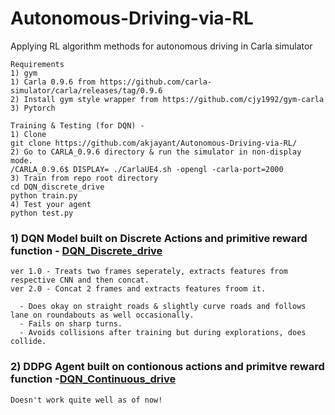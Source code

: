 # Autonomous-Driving-via-RL
Applying RL algorithm methods for autonomous driving in Carla simulator

    Requirements
    1) gym
    1) Carla 0.9.6 from https://github.com/carla-simulator/carla/releases/tag/0.9.6
    2) Install gym style wrapper from https://github.com/cjy1992/gym-carla
    3) Pytorch
    
    Training & Testing (for DQN) -
    1) Clone
    git clone https://github.com/akjayant/Autonomous-Driving-via-RL/
    2) Go to CARLA_0.9.6 directory & run the simulator in non-display mode.
    /CARLA_0.9.6$ DISPLAY= ./CarlaUE4.sh -opengl -carla-port=2000
    3) Train from repo root directory
    cd DQN_discrete_drive
    python train.py
    4) Test your agent
    python test.py
  

### 1) DQN Model built on Discrete Actions and primitive reward function - [DQN_Discrete_drive](https://github.com/akjayant/Autonomous-Driving-via-RL/tree/main/DQN_Discrete_drive)
    ver 1.0 - Treats two frames seperately, extracts features from respective CNN and then concat.
    ver 2.0 - Concat 2 frames and extracts features froom it.
    
      - Does okay on straight roads & slightly curve roads and follows lane on roundabouts as well occasionally.
      - Fails on sharp turns.
      - Avoids collisions after training but during explorations, does collide.

### 2) DDPG Agent built on contionous actions and primitve reward function -[DQN_Continuous_drive](https://github.com/akjayant/Autonomous-Driving-via-RL/tree/main/DQN_Continuous_drive) 
    Doesn't work quite well as of now!
 
